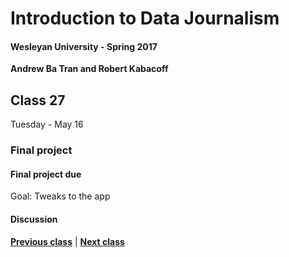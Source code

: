 # Introduction to Data Journalism
  
#### Wesleyan University - Spring 2017
  
**Andrew Ba Tran and Robert Kabacoff**
  
## Class 27
Tuesday - May 16
                             
### Final project
                             
#### Final project due
                             
Goal: Tweaks to the app
                             
#### Discussion

                   
**[Previous class](class28.md)** | **[Next class](class30.md)**
